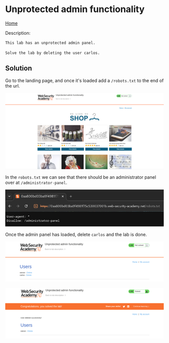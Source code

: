 # Unprotected admin functionality
<a href="{{ site.url }}{{ site.baseurl }}"> Home</a>


Description:
```
This lab has an unprotected admin panel.

Solve the lab by deleting the user carlos. 
```

## Solution
Go to the landing page, and once it's loaded add a `/robots.txt` to the end of the url.

![image](https://github.com/CrestFallenTurtle/state-of-mind/blob/main/pictures/web_security_academy/access_control/landing_page.png?raw=true)

In the `robots.txt` we can see that there should be an administrator panel over at `/administrator-panel`.

![image](https://github.com/CrestFallenTurtle/state-of-mind/blob/main/pictures/web_security_academy/access_control/robots.png?raw=true)

Once the admin panel has loaded, delete `carlos` and the lab is done.

![image](https://github.com/CrestFallenTurtle/state-of-mind/blob/main/pictures/web_security_academy/access_control/admin_panel.png?raw=true)
<br/><br/>
![image](https://github.com/CrestFallenTurtle/state-of-mind/blob/main/pictures/web_security_academy/access_control/result.png?raw=true)
